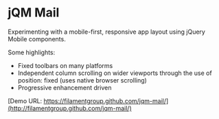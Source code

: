 jQM Mail
=======================

Experimenting with a mobile-first, responsive app layout using jQuery Mobile components.

Some highlights:
- Fixed toolbars on many platforms
- Independent column scrolling on wider viewports through the use of position: fixed (uses native browser scrolling)
- Progressive enhancement driven

[Demo URL: https://filamentgroup.github.com/jqm-mail/](http://filamentgroup.github.com/jqm-mail/)
